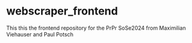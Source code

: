 # webscraper_frontend
This this the frontend repository for the PrPr SoSe2024 from Maximilian Viehauser and Paul Potsch
